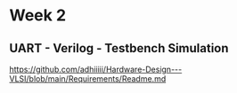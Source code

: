# Week 2




## UART - Verilog - Testbench Simulation

https://github.com/adhiiiii/Hardware-Design---VLSI/blob/main/Requirements/Readme.md

